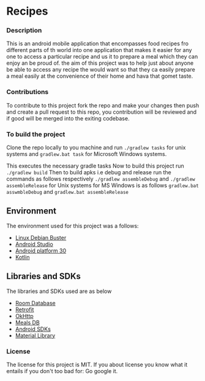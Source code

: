 # Recipes
### Description
This is an android mobile application that encompasses food recipes fro different parts of th world into one application that makes it easier for any one to access a particular recipe and us it to prepare a meal which they can enjoy an be proud of.
the aim of this project was to help just about anyone be able to access any recipe the would want so that they ca easily prepare a meal easily at the convenience of their home and hava that gomet taste.

### Contributions
To contribute to this project fork the repo and make your changes then push and create a pull request to this repo, you contribution will be reviewed and if good will be merged into the exiting codebase.

### To build the project
Clone the repo locally to you machine and run `./gradlew tasks` for unix systems and `gradlew.bat task` for Microsoft Windows systems.

This executes the necessary gradle tasks
Now to build this project run `./gradlew build`
Then to build apks i.e debug and release run the commands as follows respectively `./gradlew assembleDebug` and `./gradlew assembleRelease` for Unix systems for MS Windows is as follows `gradlew.bat asswmbleDebug` and `gradlew.bat assembleRelease`

## Environment
The environment used for this project was a follows:
- [Linux Debian Buster](https://linux.org)
- [Android Studio](https://developer.android-studio.com)
- [Android platform 30](http://developer.android.com)
- [Kotlin](https://kotlin.org)

## Libraries and SDKs
The libraries and SDKs used are as below
- [Room Database]()
- [Retrofit]()
- [OkHttp]()
- [Meals DB]()
- [Android SDKs]()
- [Material Library]()

### License
The license for this project is MIT. If you about license you know what it entails if you don't too bad for: Go google it.